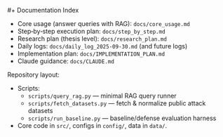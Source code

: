 #+ Documentation Index

- Core usage (answer queries with RAG): `docs/core_usage.md`
- Step‑by‑step execution plan: `docs/step_by_step.md`
- Research plan (thesis level): `docs/research_plan.md`
- Daily logs: `docs/daily_log_2025-09-30.md` (and future logs)
- Implementation plan: `docs/IMPLEMENTATION_PLAN.md`
- Claude guidance: `docs/CLAUDE.md`

Repository layout:
- Scripts:
  - `scripts/query_rag.py` — minimal RAG query runner
  - `scripts/fetch_datasets.py` — fetch & normalize public attack datasets
  - `scripts/run_baseline.py` — baseline/defense evaluation harness
- Core code in `src/`, configs in `config/`, data in `data/`.

